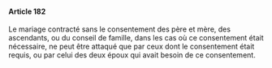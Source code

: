 #### Article 182

Le mariage contracté sans le consentement des père et mère, des ascendants, ou du conseil de famille, dans les cas où ce consentement était nécessaire, ne peut être attaqué que par ceux dont le consentement était requis, ou par celui des deux époux qui avait besoin de ce consentement.

